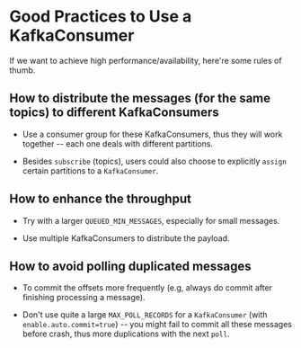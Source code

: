 # Good Practices to Use a KafkaConsumer

If we want to achieve high performance/availability, here're some rules of thumb.

## How to distribute the messages (for the same topics) to different KafkaConsumers

* Use a consumer group for these KafkaConsumers, thus they will work together -- each one deals with different partitions.

* Besides `subscribe` (topics), users could also choose to explicitly `assign` certain partitions to a `KafkaConsumer`.

## How to enhance the throughput

* Try with a larger `QUEUED_MIN_MESSAGES`, especially for small messages.

* Use multiple KafkaConsumers to distribute the payload.

## How to avoid polling duplicated messages

* To commit the offsets more frequently (e.g, always do commit after finishing processing a message).

* Don't use quite a large `MAX_POLL_RECORDS` for a `KafkaConsumer` (with `enable.auto.commit=true`) -- you might fail to commit all these messages before crash, thus more duplications with the next `poll`.

